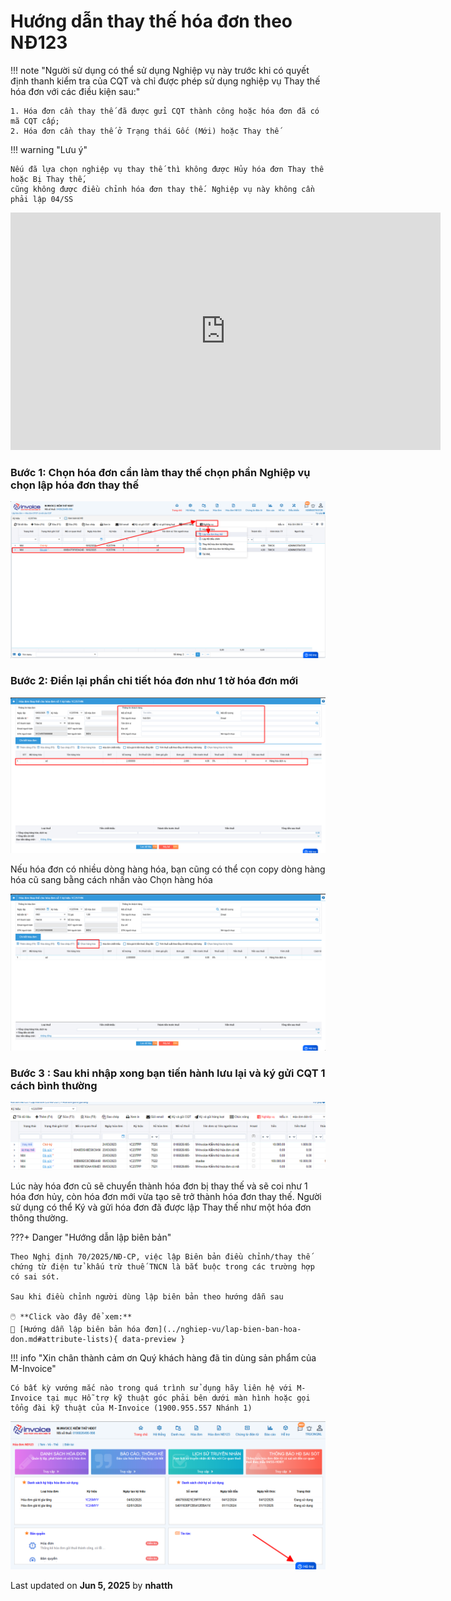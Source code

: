 # **Hướng dẫn thay thế hóa đơn theo NĐ123**

!!! note "Người sử dụng có thể sử dụng Nghiệp vụ này trước khi có quyết định thanh kiểm tra của CQT và chỉ được phép sử dụng nghiệp vụ Thay thế hóa đơn với các điều kiện sau:"

    1. Hóa đơn cần thay thế đã được gửi CQT thành công hoặc hóa đơn đã có mã CQT cấp;
    2. Hóa đơn cần thay thế ở Trạng thái Gốc (Mới) hoặc Thay thế

!!! warning "Lưu ý"

    Nếu đã lựa chọn nghiệp vụ thay thế thì không được Hủy hóa đơn Thay thế hoặc Bị Thay thế,
    cũng không được điều chỉnh hóa đơn thay thế. Nghiệp vụ này không cần phải lập 04/SS

<iframe style="width: 43rem; height: 380px"
    src="https://www.youtube.com/embed/7ELjnoRQmVA" 
    frameborder="0" allowfullscreen>
</iframe>

### **Bước 1: Chọn hóa đơn cần làm thay thế chọn phần Nghiệp vụ chọn lập hóa đơn thay thế**

![Hình 1](../../assets/images/invoice1/1.0_thayThe_1.png)

### **Bước 2: Điền lại phần chi tiết hóa đơn như 1 tờ hóa đơn mới**

![Hình 2](../../assets/images/invoice1/1.0_thayThe_2.png)

Nếu hóa đơn có nhiều dòng hàng hóa, bạn cũng có thể cọn copy dòng hàng hóa cũ sang bằng cách nhấn vào Chọn hàng hóa

![Hình 3](../../assets/images/invoice1/1.0_thayThe_3.png)

### **Bước 3 : Sau khi nhập xong bạn tiến hành lưu lại và ký gửi CQT 1 cách bình thường**

![Hình 4](../../assets/images/invoice1/1.0_thayThe_4.png)

Lúc này hóa đơn cũ sẽ chuyển thành hóa đơn bị thay thế và sẽ coi như 1 hóa đơn hủy, còn hóa đơn mới vừa tạo sẽ trở thành hóa đơn thay thế. Người sử dụng có thể Ký và gửi hóa đơn đã được lập Thay thế như một hóa đơn thông thường.

???+ Danger "Hướng dẫn lập biên bản"

    Theo Nghị định 70/2025/NĐ-CP, việc lập Biên bản điều chỉnh/thay thế chứng từ điện tử khấu trừ thuế TNCN là bắt buộc trong các trường hợp có sai sót.

    Sau khi điều chỉnh người dùng lập biên bản theo hướng dẫn sau

    🖱️ **Click vào đây để xem:**
    📄 [Hướng dẫn lập biên bản hóa đơn](../nghiep-vu/lap-bien-ban-hoa-don.md#attribute-lists){ data-preview }

!!! info "Xin chân thành cảm ơn Quý khách hàng đã tin dùng sản phẩm của M-Invoice"

    Có bất kỳ vướng mắc nào trong quá trình sử dụng hãy liên hệ với M-Invoice tại mục Hỗ trợ kỹ thuật góc phải bên dưới màn hình hoặc gọi tổng đài kỹ thuật của M-Invoice (1900.955.557 Nhánh 1)

![Hình 5](../../assets/images/invoice1/1.0_suaTienBangTay_5.png)

<div class="last-updated">Last updated on <strong>Jun 5, 2025</strong> by <strong>nhatth</strong></div>
